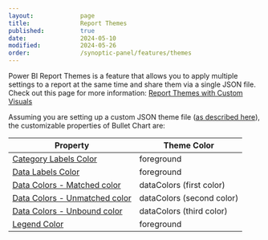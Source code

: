 ```yaml
---
layout:             page
title:              Report Themes
published:          true
date:               2024-05-10
modified:           2024-05-26
order:              /synoptic-panel/features/themes
---
```

Power BI Report Themes is a feature that allows you to apply multiple settings to a report at the same time and share them via a single JSON file. Check out this page for more information: [Report Themes with Custom Visuals](../../features/themes.md)

Assuming you are setting up a custom JSON theme file ([as described here](https://docs.microsoft.com/en-us/power-bi/create-reports/desktop-report-themes#setting-theme-colors)), the customizable properties of Bullet Chart are:

| Property | Theme Color |
| -------- | ----------- |
| [Category Labels Color](../options/category-labels/color.md)      | foreground |
| [Data Labels Color](../options/data-labels/color.md)              | foreground |
| [Data Colors - Matched color](../options/data-colors/index)       | dataColors (first color) |
| [Data Colors - Unmatched color](../options/data-colors/index)     | dataColors (second color) |
| [Data Colors - Unbound color](../options/data-colors/index)       | dataColors (third color) |
| [Legend Color](../options/legend/color.md)                        | foreground |